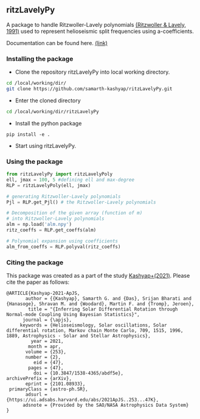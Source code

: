 ## ritzLavelyPy
A package to handle Ritzwoller-Lavely polynomials [(Ritzwoller & Lavely, 1991)](https://ui.adsabs.harvard.edu/abs/1991ApJ...369..557R/abstract)
used to represent helioseismic split frequencies using a-coefficients.

Documentation can be found here. [(link)](https://samarth-kashyap.github.io/ritzLavelyPy/)

### Installing the package
* Clone the repository ritzLavelyPy into local working directory.
``` bash
cd /local/working/dir/
git clone https://github.com/samarth-kashyap/ritzLavelyPy.git
```
* Enter the cloned directory

``` bash
cd /local/working/dir/ritzLavelyPy
```
* Install the python package
```
pip install -e .
```  
* Start using ritzLavelyPy.


### Using the package

```python
from ritzLavelyPy import ritzLavelyPoly
ell, jmax = 100, 5 #defining ell and max-degree
RLP = ritzLavelyPoly(ell, jmax)

# generating Ritzwoller-Lavely polynomials
Pjl = RLP.get_Pjl() # the Ritzwoller-Lavely polynomials

# Decomposition of the given array (function of m)
# into Ritzwoller-Lavely polynomials
alm = np.load('alm.npy')
ritz_coeffs = RLP.get_coeffs(alm)

# Polynomial expansion using coefficients
alm_from_coeffs = RLP.polyval(ritz_coeffs)
```

### Citing the package
This package was created as a part of the study [Kashyap+(2021)](https://ui.adsabs.harvard.edu/abs/2021ApJS..253...47K/abstract). Please cite the paper as follows:

```
@ARTICLE{Kashyap-2021-ApJS,
       author = {{Kashyap}, Samarth G. and {Das}, Srijan Bharati and {Hanasoge}, Shravan M. and {Woodard}, Martin F. and {Tromp}, Jeroen},
        title = "{Inferring Solar Differential Rotation through Normal-mode Coupling Using Bayesian Statistics}",
      journal = {\apjs},
     keywords = {Helioseismology, Solar oscillations, Solar differential rotation, Markov chain Monte Carlo, 709, 1515, 1996, 1889, Astrophysics - Solar and Stellar Astrophysics},
         year = 2021,
        month = apr,
       volume = {253},
       number = {2},
          eid = {47},
        pages = {47},
          doi = {10.3847/1538-4365/abdf5e},
archivePrefix = {arXiv},
       eprint = {2101.08933},
 primaryClass = {astro-ph.SR},
       adsurl = {https://ui.adsabs.harvard.edu/abs/2021ApJS..253...47K},
      adsnote = {Provided by the SAO/NASA Astrophysics Data System}
}
```


